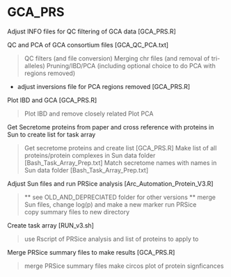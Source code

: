 # GCA_PRS
 
 

Adjust INFO files for QC filtering of GCA data [GCA_PRS.R] 

QC and PCA of GCA consortium files [GCA_QC_PCA.txt] 
> QC filters (and file conversion) 
> Merging chr files (and removal of tri-alleles) 
> Pruning/IBD/PCA (including optional choice to do PCA with regions removed) 
   - adjust inversions file for PCA regions removed [GCA_PRS.R] 

Plot IBD and GCA [GCA_PRS.R] 
> Plot IBD and remove closely related 
> Plot PCA 

Get Secretome proteins from paper and cross reference with proteins in Sun to create list for task array 
> Get secretome proteins and create list [GCA_PRS.R] 
> Make list of all proteins/protein complexes in Sun data folder [Bash_Task_Array_Prep.txt] 
> Match secretome names with names in Sun data folder [Bash_Task_Array_Prep.txt] 

Adjust Sun files and run PRSice analysis [Arc_Automation_Protein_V3.R] 
> ** see OLD_AND_DEPRECIATED folder for other versions ** 
> merge Sun files, change log(p) and make a new marker 
> run PRSice  
> copy summary files to new directory 

Create task array [RUN_v3.sh] 
> use Rscript of PRSice analysis and list of proteins to apply to 

Merge PRSice summary files to make results [GCA_PRS.R] 
> merge PRSice summary files 
> make circos plot of protein signficances 
